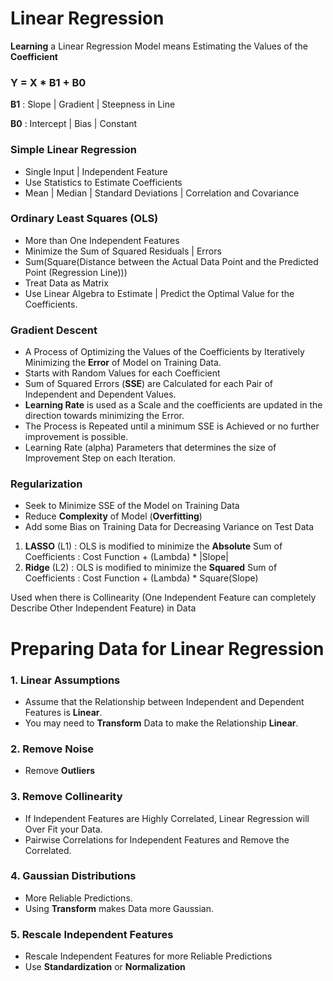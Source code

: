 # Linear Regression

**Learning** a Linear Regression Model means Estimating the Values of the **Coefficient** 

### Y = X * B1 + B0

**B1** : Slope | Gradient | Steepness in Line 

**B0** : Intercept | Bias | Constant

### Simple Linear Regression
- Single Input | Independent Feature 
- Use Statistics to Estimate Coefficients
- Mean | Median | Standard Deviations | Correlation and Covariance

### Ordinary Least Squares (OLS)
- More than One Independent Features
- Minimize the Sum of Squared Residuals | Errors 
- Sum(Square(Distance between the Actual Data Point and the Predicted Point (Regression Line)))
- Treat Data as Matrix
- Use Linear Algebra to Estimate | Predict the Optimal Value for the Coefficients.

### Gradient Descent
- A Process of Optimizing the Values of the Coefficients by Iteratively Minimizing the **Error** of Model on Training Data.
- Starts with Random Values for each Coefficient
- Sum of Squared Errors (**SSE**) are Calculated for each Pair of Independent and Dependent Values.
- **Learning Rate** is used as a Scale and the coefficients are updated in the direction towards minimizing the Error.
- The Process is Repeated until a minimum SSE is Achieved or no further improvement is possible.
- Learning Rate (alpha) Parameters that determines the size of Improvement Step on each Iteration.

### Regularization
- Seek to Minimize SSE of the Model on Training Data 
- Reduce **Complexity** of Model (**Overfitting**)
- Add some Bias on Training Data for Decreasing Variance on Test Data 

1. **LASSO** (L1) : OLS is modified to minimize the **Absolute** Sum of Coefficients : Cost Function + (Lambda) * |Slope|
2. **Ridge** (L2) : OLS is modified to minimize the **Squared** Sum of Coefficients : Cost Function + (Lambda) * Square(Slope)

Used when there is Collinearity (One Independent Feature can completely Describe Other Independent Feature) in Data 

# Preparing Data for Linear Regression

### 1. Linear Assumptions
- Assume that the Relationship between Independent and Dependent Features is **Linear**.
- You may need to **Transform** Data to make the Relationship **Linear**.

### 2. Remove Noise 
- Remove **Outliers** 

### 3. Remove Collinearity
- If Independent Features are Highly Correlated, Linear Regression will Over Fit your Data.
- Pairwise Correlations for Independent Features and Remove the Correlated.

### 4. Gaussian Distributions
- More Reliable Predictions.
- Using **Transform** makes Data more Gaussian.

### 5. Rescale Independent Features
- Rescale Independent Features for more Reliable Predictions
- Use **Standardization** or **Normalization**
